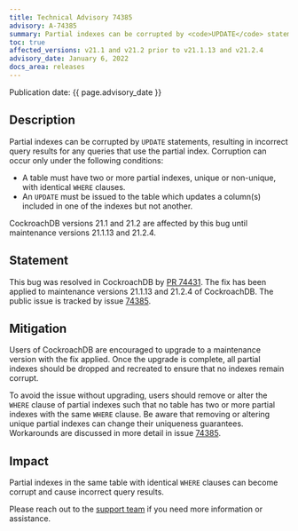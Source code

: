 ```yaml
---
title: Technical Advisory 74385
advisory: A-74385
summary: Partial indexes can be corrupted by <code>UPDATE</code> statements, resulting in incorrect query results for any queries that use the partial index
toc: true
affected_versions: v21.1 and v21.2 prior to v21.1.13 and v21.2.4
advisory_date: January 6, 2022
docs_area: releases
---
```


Publication date: {{ page.advisory_date }}

## Description

Partial indexes can be corrupted by `UPDATE` statements, resulting in incorrect query results for any queries that use the partial index. Corruption can occur only under the following conditions:

- A table must have two or more partial indexes, unique or non-unique, with identical `WHERE` clauses.
- An `UPDATE` must be issued to the table which updates a column(s) included in one of the indexes but not another.

CockroachDB versions 21.1 and 21.2 are affected by this bug until maintenance versions 21.1.13 and 21.2.4.


## Statement

This bug was resolved in CockroachDB by [PR 74431](https://github.com/cockroachdb/cockroach/pull/74431).
The fix has been applied to maintenance versions 21.1.13 and 21.2.4 of CockroachDB.
The public issue is tracked by issue [74385](https://github.com/cockroachdb/cockroach/issues/74385).

## Mitigation

Users of CockroachDB are encouraged to upgrade to a maintenance version with the fix applied. Once the upgrade is complete, all partial indexes should be dropped and recreated to ensure that no indexes remain corrupt.

To avoid the issue without upgrading, users should remove or alter the `WHERE` clause of partial indexes such that no table has two or more partial indexes with the same `WHERE` clause. Be aware that removing or altering unique partial indexes can change their uniqueness guarantees. Workarounds are discussed in more detail in issue [74385](https://github.com/cockroachdb/cockroach/issues/74385).

## Impact

Partial indexes in the same table with identical `WHERE` clauses can become corrupt and cause incorrect query results.

Please reach out to the [support team](https://support.cockroachlabs.com/) if you need more information or assistance.
